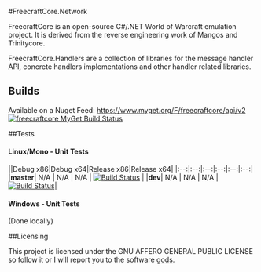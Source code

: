 #FreecraftCore.Network

FreecraftCore is an open-source C#/.NET World of Warcraft emulation project. It is derived from the reverse engineering work of Mangos and Trinitycore.

FreecraftCore.Handlers are a collection of libraries for the message handler API, concrete handlers implementations and other handler related libraries.

## Builds

Available on a Nuget Feed: https://www.myget.org/F/freecraftcore/api/v2 [![freecraftcore MyGet Build Status](https://www.myget.org/BuildSource/Badge/freecraftcore?identifier=c8b700be-7ec4-4a5b-87a0-f663ab446ad0)](https://www.myget.org/)

##Tests

#### Linux/Mono - Unit Tests
||Debug x86|Debug x64|Release x86|Release x64|
|:--:|:--:|:--:|:--:|:--:|:--:|
|**master**| N/A | N/A | N/A | [![Build Status](https://travis-ci.org/FreecraftCore/Freecraftcore.Handlers.svg?branch=master)](https://travis-ci.org/FreecraftCore/Freecraftcore.Handlers) |
|**dev**| N/A | N/A | N/A | [![Build Status](https://travis-ci.org/FreecraftCore/Freecraftcore.Handlers.svg?branch=dev)](https://travis-ci.org/FreecraftCore/Freecraftcore.Handlers)|

#### Windows - Unit Tests

(Done locally)

##Licensing

This project is licensed under the GNU AFFERO GENERAL PUBLIC LICENSE so follow it or I will report you to the software [gods](https://www.gnu.org/licenses/gpl-violation.en.html).
